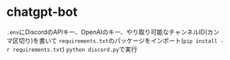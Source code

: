 # chatgpt-bot

`.env`にDiscordのAPIキー、OpenAIのキー、やり取り可能なチャンネルID(カンマ区切り)を書いて
`requirements.txt`のパッケージをインポート(`pip install -r requirements.txt`)
`python discord.py`で実行






